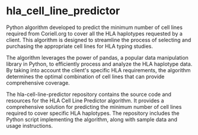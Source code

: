 # hla_cell_line_predictor
Python algorithm developed to predict the minimum number of cell lines required from Coriell.org to cover all the HLA haplotypes requested by a client. This algorithm is designed to streamline the process of selecting and purchasing the appropriate cell lines for HLA typing studies.

The algorithm leverages the power of pandas, a popular data manipulation library in Python, to efficiently process and analyze the HLA haplotype data. By taking into account the client's specific HLA requirements, the algorithm determines the optimal combination of cell lines that can provide comprehensive coverage.

The hla-cell-line-predictor repository contains the source code and resources for the HLA Cell Line Predictor algorithm. It provides a comprehensive solution for predicting the minimum number of cell lines required to cover specific HLA haplotypes. The repository includes the Python script implementing the algorithm, along with sample data and usage instructions.
